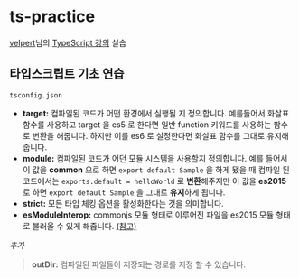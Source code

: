 # ts-practice

[velpert](https://velog.io/@velopert)님의 [TypeScript 강의](https://velog.io/@velopert/series/react-with-typescript) 실습

## 타입스크립트 기초 연습

`tsconfig.json`

- **target:** 컴파일된 코드가 어떤 환경에서 실행될 지 정의합니다. 예를들어서 화살표 함수를 사용하고 target 을 es5 로 한다면 일반 function 키워드를 사용하는 함수로 변환을 해줍니다. 하지만 이를 es6 로 설정한다면 화살표 함수를 그대로 유지해줍니다.
- **module:** 컴파일된 코드가 어던 모듈 시스템을 사용할지 정의합니다. 예를 들어서 이 값을 **common** 으로 하면 `export default Sample` 을 하게 됐을 때 컴파일 된 코드에서는 `exports.default = helloWorld` 로 **변환**해주지만 이 값을 **es2015** 로 하면 `export default Sample` 을 그대로 **유지**하게 됩니다.
- **strict:** 모든 타입 체킹 옵션을 활성화한다는 것을 의미합니다.
- **esModuleInterop:** commonjs 모듈 형태로 이루어진 파일을 es2015 모듈 형태로 불러올 수 있게 해줍니다. [(참고)](https://stackoverflow.com/questions/56238356/understanding-esmoduleinterop-in-tsconfig-file)

_추가_

> **outDir:** 컴파일된 파일들이 저장되는 경로를 지정 할 수 있습니다.
